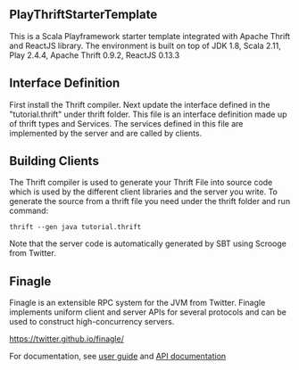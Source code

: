 ## PlayThriftStarterTemplate
This is a Scala Playframework starter template integrated with Apache Thrift and ReactJS library. The environment is built on top of JDK 1.8, Scala 2.11, Play 2.4.4, Apache Thrift 0.9.2, ReactJS 0.13.3

## Interface Definition

First install the Thrift compiler. Next update the interface defined in the "tutorial.thrift" under thrift folder.
This file is an interface definition made up of thrift types and Services. The services defined in 
this file are implemented by the server and are called by clients.

## Building Clients

The Thrift compiler is used to generate your Thrift File into source code which 
is used by the different client libraries and the server you write. 
To generate the source from a thrift file you need under the thrift folder and run command:

    thrift --gen java tutorial.thrift
	
Note that the server code is automatically generated by SBT using Scrooge from Twitter.
	
## Finagle

Finagle is an extensible RPC system for the JVM from Twitter. Finagle implements uniform 
client and server APIs for several protocols and can be used to construct high-concurrency servers.

<https://twitter.github.io/finagle/>

For documentation, see
[user guide](https://twitter.github.io/finagle/guide/) and
[API documentation](https://twitter.github.io/finagle/docs/#com.twitter.finagle.package)

